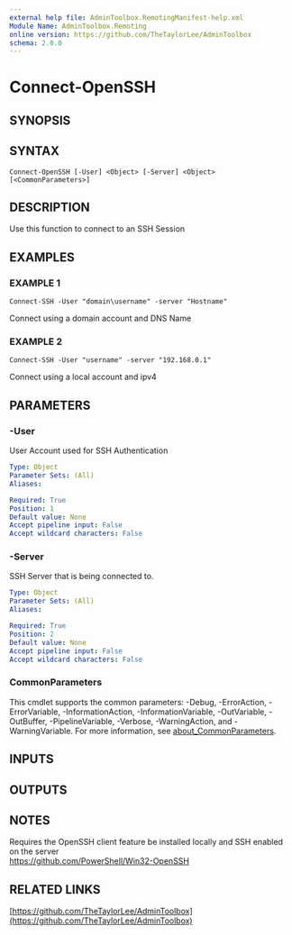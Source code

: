 ```yaml
---
external help file: AdminToolbox.RemotingManifest-help.xml
Module Name: AdminToolbox.Remoting
online version: https://github.com/TheTaylorLee/AdminToolbox
schema: 2.0.0
---
```


# Connect-OpenSSH

## SYNOPSIS

## SYNTAX

```
Connect-OpenSSH [-User] <Object> [-Server] <Object> [<CommonParameters>]
```

## DESCRIPTION
Use this function to connect to an SSH Session

## EXAMPLES

### EXAMPLE 1
```
Connect-SSH -User "domain\username" -server "Hostname"
```

Connect using a domain account and DNS Name

### EXAMPLE 2
```
Connect-SSH -User "username" -server "192.168.0.1"
```

Connect using a local account and ipv4

## PARAMETERS

### -User
User Account used for SSH Authentication

```yaml
Type: Object
Parameter Sets: (All)
Aliases:

Required: True
Position: 1
Default value: None
Accept pipeline input: False
Accept wildcard characters: False
```

### -Server
SSH Server that is being connected to.

```yaml
Type: Object
Parameter Sets: (All)
Aliases:

Required: True
Position: 2
Default value: None
Accept pipeline input: False
Accept wildcard characters: False
```

### CommonParameters
This cmdlet supports the common parameters: -Debug, -ErrorAction, -ErrorVariable, -InformationAction, -InformationVariable, -OutVariable, -OutBuffer, -PipelineVariable, -Verbose, -WarningAction, and -WarningVariable. For more information, see [about_CommonParameters](http://go.microsoft.com/fwlink/?LinkID=113216).

## INPUTS

## OUTPUTS

## NOTES
Requires the OpenSSH client feature be installed locally and SSH enabled on the server \
https://github.com/PowerShell/Win32-OpenSSH

## RELATED LINKS

[https://github.com/TheTaylorLee/AdminToolbox](https://github.com/TheTaylorLee/AdminToolbox)

